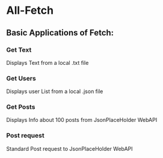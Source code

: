# All-Fetch
## Basic Applications of Fetch:

### Get Text
Displays Text from a local .txt file

### Get Users
Displays user List from a local .json file

### Get Posts
Displays Info about 100 posts from JsonPlaceHolder WebAPI

### Post request
Standard Post request to JsonPlaceHolder WebAPI
